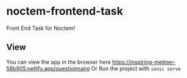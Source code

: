# noctem-frontend-task
Front End Task for Noctem!

## View
You can view the app in the browser here https://inspiring-meitner-58b905.netlify.app/questionnaire
Or 
Run the project with `ionic serve`
